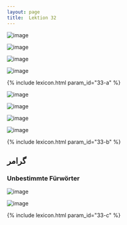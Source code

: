 ```yaml
---
layout: page
title:  Lektion 32
---
```



![image](/assets/s/082.png-04.png)

![image](/assets/s/083.png-02.png)

![image](/assets/s/2col/083.png-03_1L.png)

![image](/assets/s/2col/083.png-03_2R.png)

{% include lexicon.html param_id="33-a" %}

![image](/assets/s/083.png-04.png)

![image](/assets/s/084.png-02.png)

![image](/assets/s/2col/084.png-04_1L.png)

![image](/assets/s/2col/084.png-04_2R.png)

{% include lexicon.html param_id="33-b" %}

## گرامر

### Unbestimmte Fürwörter

![image](/assets/s/2col/084.png-07_1L.png)

![image](/assets/s/2col/084.png-07_2R.png)

{% include lexicon.html param_id="33-c" %}
